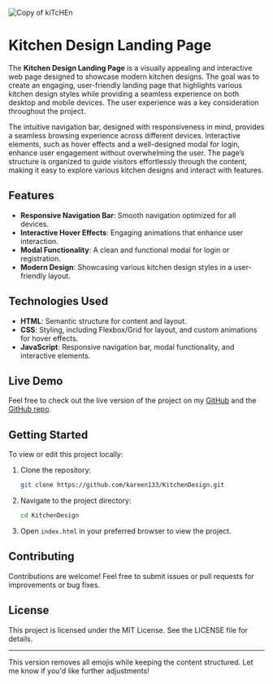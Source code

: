 ![Copy of kiTcHEn](https://github.com/user-attachments/assets/10777e19-01c5-4078-b837-4ec51e4910ad)
# Kitchen Design Landing Page

The **Kitchen Design Landing Page** is a visually appealing and interactive web page designed to showcase modern kitchen designs. The goal was to create an engaging, user-friendly landing page that highlights various kitchen design styles while providing a seamless experience on both desktop and mobile devices. The user experience was a key consideration throughout the project.

The intuitive navigation bar, designed with responsiveness in mind, provides a seamless browsing experience across different devices. Interactive elements, such as hover effects and a well-designed modal for login, enhance user engagement without overwhelming the user. The page’s structure is organized to guide visitors effortlessly through the content, making it easy to explore various kitchen designs and interact with features.

## Features
- **Responsive Navigation Bar**: Smooth navigation optimized for all devices.
- **Interactive Hover Effects**: Engaging animations that enhance user interaction.
- **Modal Functionality**: A clean and functional modal for login or registration.
- **Modern Design**: Showcasing various kitchen design styles in a user-friendly layout.

## Technologies Used
- **HTML**: Semantic structure for content and layout.
- **CSS**: Styling, including Flexbox/Grid for layout, and custom animations for hover effects.
- **JavaScript**: Responsive navigation bar, modal functionality, and interactive elements.

## Live Demo
Feel free to check out the live version of the project on my [GitHub](https://kareen133.github.io/KitchenDesign/)
and the [GitHub repo](https://github.com/kareen133/KitchenDesign.git).

## Getting Started
To view or edit this project locally:

1. Clone the repository:
   ```bash
   git clone https://github.com/kareen133/KitchenDesign.git
   ```
2. Navigate to the project directory:
   ```bash
   cd KitchenDesign
   ```
3. Open `index.html` in your preferred browser to view the project.

## Contributing
Contributions are welcome! Feel free to submit issues or pull requests for improvements or bug fixes.

## License
This project is licensed under the MIT License. See the LICENSE file for details.

---

This version removes all emojis while keeping the content structured. Let me know if you'd like further adjustments!
